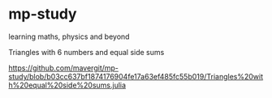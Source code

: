 # mp-study
learning maths, physics and beyond

Triangles with 6 numbers and equal side sums

https://github.com/mavergit/mp-study/blob/b03cc637bf1874176904fe17a63ef485fc55b019/Triangles%20with%20equal%20side%20sums.julia
